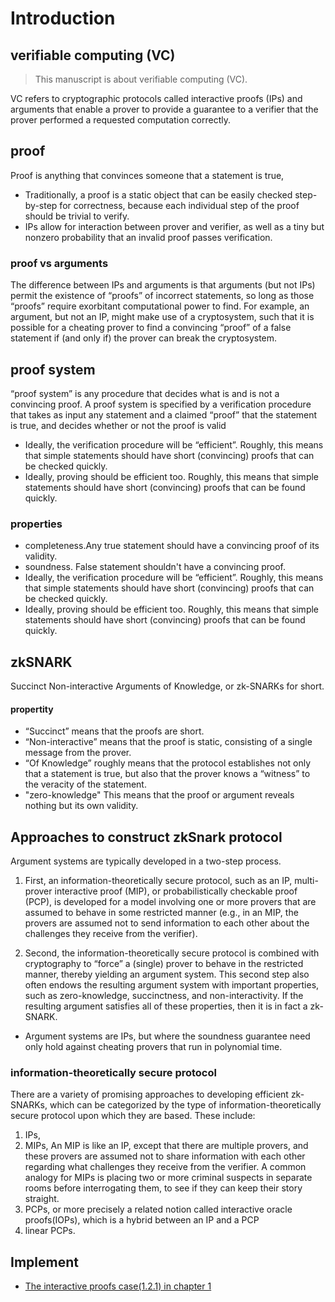 # Introduction

## verifiable computing (VC)
> This manuscript is about verifiable computing (VC).

VC refers to cryptographic protocols called interactive proofs (IPs) and arguments that enable a prover to provide a guarantee to a verifier that the prover performed
a requested computation correctly.

## proof
Proof is anything that convinces someone that a statement is true,

* Traditionally, a proof is a static object that can be easily checked step-by-step for correctness, because each individual step of the proof should
  be trivial to verify.
* IPs allow for interaction between prover and verifier, as well as a tiny but nonzero probability that an invalid proof passes verification.

### proof vs arguments
The difference between IPs and arguments is that arguments (but not IPs) permit the existence of “proofs” of incorrect statements, so long as those “proofs” require exorbitant computational power to find.
For example, an argument, but not an IP, might make use of a cryptosystem, such that it is possible for a cheating prover to find a convincing “proof” of a false statement if (and only if) the prover can break the cryptosystem.


## proof system
“proof system” is any procedure that decides what is and is not a convincing proof.
A proof system is specified by a verification procedure that takes as input any statement and a claimed “proof” that the statement is true, and decides whether or not the proof is valid
* Ideally, the verification procedure will be “efficient”. Roughly, this means that simple statements
  should have short (convincing) proofs that can be checked quickly.
* Ideally, proving should be efficient too. Roughly, this means that simple statements should have short
  (convincing) proofs that can be found quickly.

### properties
* completeness.Any true statement should have a convincing proof of its validity.
* soundness. False statement shouldn't have a convincing proof.
* Ideally, the verification procedure will be “efficient”. Roughly, this means that simple statements
  should have short (convincing) proofs that can be checked quickly. 
* Ideally, proving should be efficient too. Roughly, this means that simple statements should have short
  (convincing) proofs that can be found quickly.


## zkSNARK
Succinct Non-interactive Arguments of Knowledge, or zk-SNARKs for short.

#### propertity
* “Succinct” means that the proofs are short. 
* “Non-interactive” means that the proof is static, consisting of a single message from the prover. 
* “Of Knowledge” roughly means that the protocol establishes not only that a statement is true, but also that the prover knows a “witness” to the veracity of the statement.
* "zero-knowledge" This means that the proof or argument reveals nothing but its own validity.


## Approaches to construct zkSnark protocol
Argument systems are typically developed in a two-step process.

1. First, an information-theoretically secure protocol, such as an
IP, multi-prover interactive proof (MIP), or probabilistically checkable proof (PCP), is developed for a
model involving one or more provers that are assumed to behave in some restricted manner (e.g., in an MIP,
the provers are assumed not to send information to each other about the challenges they receive from the
verifier).

2. Second, the information-theoretically secure protocol is combined with cryptography to “force”
  a (single) prover to behave in the restricted manner, thereby yielding an argument system. This second
  step also often endows the resulting argument system with important properties, such as zero-knowledge,
  succinctness, and non-interactivity. If the resulting argument satisfies all of these properties, then it is in fact
  a zk-SNARK.

* Argument systems are IPs, but where the soundness guarantee need only hold against cheating provers that
  run in polynomial time.


### information-theoretically secure protocol
There are a variety of promising approaches to developing efficient zk-SNARKs, which can be categorized by the type of 
information-theoretically secure protocol upon which they are based. These include: 
1. IPs,
2. MIPs,
An MIP is like an IP, except that there are multiple provers, and these provers are assumed not to share
information with each other regarding what challenges they receive from the verifier.
A common analogy for MIPs is placing two or more criminal suspects in separate rooms before interrogating them, to see if they
can keep their story straight.
3. PCPs, or more precisely a related notion called interactive oracle proofs(IOPs), which is a hybrid between an IP and a PCP
4. linear PCPs.


## Implement
* [The interactive proofs case(1.2.1) in chapter 1](../../1_IP)
